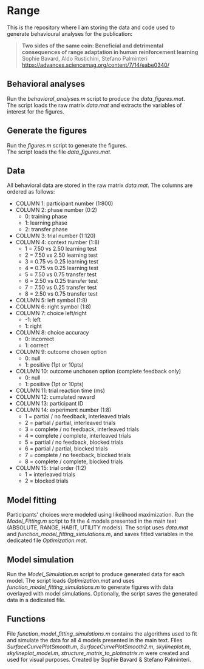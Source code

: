 # Range
This is the repository where I am storing the data and code used to generate behavioural analyses for the publication:   
>__Two sides of the same coin: Beneficial and detrimental consequences of range adaptation in human reinforcement learning__   
Sophie Bavard, Aldo Rustichini, Stefano Palminteri   
https://advances.sciencemag.org/content/7/14/eabe0340/

## Behavioral analyses   
Run the *behavioral_analyses.m* script to produce the *data_figures.mat*.   
The script loads the raw matrix *data.mat* and extracts the variables of interest for the figures.

## Generate the figures   
Run the *figures.m* script to generate the figures.   
The script loads the file *data_figures.mat*.

## Data   
All behavioral data are stored in the raw matrix *data.mat*. The columns are ordered as follows:    
* COLUMN 1: participant number (1:800)
* COLUMN 2: phase number (0:2)
  * 0: training phase
  * 1: learning phase
  * 2: transfer phase
* COLUMN 3: trial number (1:120)
* COLUMN 4: context number (1:8)
  * 1 = 7.50 vs 2.50 learning test
  * 2 = 7.50 vs 2.50 learning test
  * 3 = 0.75 vs 0.25 learning test
  * 4 = 0.75 vs 0.25 learning test
  * 5 = 7.50 vs 0.75 transfer test
  * 6 = 2.50 vs 0.25 transfer test
  * 7 = 7.50 vs 0.25 transfer test
  * 8 = 2.50 vs 0.75 transfer test
* COLUMN 5: left symbol (1:8)
* COLUMN 6: right symbol (1:8)
* COLUMN 7: choice left/right
  * -1: left
  * 1: right
* COLUMN 8: choice accuracy
  * 0: incorrect
  * 1: correct
* COLUMN 9: outcome chosen option
  * 0: null
  * 1: positive (1pt or 10pts)
* COLUMN 10: outcome unchosen option (complete feedback only)
  * 0: null
  * 1: positive (1pt or 10pts)
* COLUMN 11: trial reaction time (ms)
* COLUMN 12: cumulated reward
* COLUMN 13: participant ID
* COLUMN 14: experiment number (1:8)
  * 1 = partial / no feedback, interleaved trials
  * 2 = partial / partial, interleaved trials
  * 3 = complete / no feedback, interleaved trials
  * 4 = complete / complete, interleaved trials
  * 5 = partial / no feedback, blocked trials
  * 6 = partial / partial, blocked trials
  * 7 = complete / no feedback, blocked trials
  * 8 = complete / complete, blocked trials
* COLUMN 15: trial order (1:2)
  * 1 = interleaved trials
  * 2 = blocked trials

## Model fitting
Participants' choices were modeled using likelihood maximization. Run the *Model_Fitting.m* script to fit the 4 models presented in the main text (ABSOLUTE, RANGE, HABIT, UTILITY models). The script uses *data.mat* and *function_model_fitting_simulations.m*, and saves fitted variables in the dedicated file *Optimization.mat*.

## Model simulation
Run the *Model_Simulation.m* script to produce generated data for each model. The script loads *Optimization.mat* and uses *function_model_fitting_simulations.m* to generate figures with data overlayed with model simulations. Optionally, the script saves the generated data in a dedicated file.

## Functions   
File *function_model_fitting_simulations.m* contains the algorithms used to fit and simulate the data for all 4 models presented in the main text. Files *SurfaceCurvePlotSmooth.m*, *SurfaceCurvePlotSmooth2.m*, *skylineplot.m*, *skylineplot_model.m*, *structure_matrix_to_plotmatrix.m*  were created and used for visual purposes. Created by Sophie Bavard & Stefano Palminteri.
